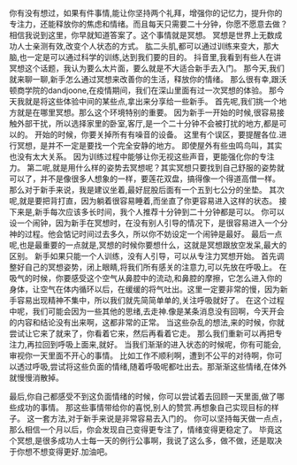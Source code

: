 你有没有想过，如果有件事情,能让你坚持两个礼拜，增强你的记忆力，提升你的专注力，还能释放你的焦虑和情绪。而且每天只需要二十分钟，你愿不愿意去做？相信我说到这里，你早就知道答案了。这个事情就是冥想。
冥想是世界上无数成功人士亲测有效,改变个人状态的方式。
肱二头肌,都可以通过训练来变大，那大脑,也一定是可以通过科学的训练,达到我们要的目的。
抖音里,我看到有些人在讲冥想这个话题，我认为要么太片面，要么就是不大适合新手去入门。
那今天,我们就来聊一聊,新手怎么通过冥想来改善你的生活，释放你的情绪。
那么很有幸,跟沃顿商学院的dandjoone,在疫情期间，我们在深山里面有过一次冥想的体验。
那今天我就是将这些体验中间的某些点,拿出来分享给一些新手。
首先呢,我们挑一个地方就是在哪里冥想。那么这个环境特别的重要。
因为新手一开始的时候,很容易接触外部干扰，所以选择家里的卧室,客厅,是一个二十分钟不会被打扰的地方,都是可以的。
开始的时候，你要关掉所有有噪音的设备。
这里有个误区，要提醒各位.进行冥想，是并不一定是要找一个完全安静的地方。
即使屋外有些虫鸣鸟叫，其实也没有太大关系。
因为训练过程中能够让你无视这些声音，更能强化你的专注力。
第二呢,就是用什么样的姿势去冥想呢？其实冥想只要找到自己舒服的姿势就可以了，并不是像很多人想象的一样，要莲花双盘，搞得像一个得道高僧一样。
那么对于新手来说，我是建议坐着,最好屁股后面有一个五到七公分的坐垫。
其次呢,就是要把背打直，因为躺着很容易睡着,而坐直了你更容易进入这样的状态。
接下来是,新手每次应该多长时间，我个人推荐十分钟到二十分钟都是可以。
你可以设一个闹钟，因为新手在冥想时，在没有别人引导的情况下，是很容易进入一个分神的过程。他会惦记时间过去多久，所以你不妨设定一个闹钟是最好。
最后一点呢,也是最重要的一点就是,冥想的时候你要想什么，这就是冥想跟放空发呆,最大的区别。
新手如果只能一个人训练，没有人引导，可以从专注力冥想开始。
首先调整好自己的冥想姿势，闭上眼睛,将我们所有感关的注意力,可以先放在呼吸上。
在吸气的时候，你要感受这个空气从鼻腔中的流动,和鼻腔的摩擦，它怎么进入你的身体，让空气在体内循环以后，在缓缓的将气吐出。这里一定要非常的慢，因为新手容易出现精神不集中，所以我们就先简简单单的,关注呼吸就好了。
在这个过程中呢，我们可能会因为一些其他的思绪,去走神.像是某条消息没有回啊，今天开会的内容和结论没有出来啊，这都非常的正常。
当这些杂乱的想法,来的时候，你就尝试让它来了就来了，你看着它来，然后再看着它走。
那么我们重新可以再把专注力,再拉回到呼吸上面来,就好。
当我们渐渐的进入状态的时候呢，你有可能会,审视你一天里面不开心的事情。
比如工作不顺利啊，遭到不公平的对待啊，你可以透过呼吸,尝试将这些负面的情绪,随着呼吸呢都吐出去。那渐渐这些情绪,在体外就慢慢消散掉。

最后,你自己都感受不到这负面情绪的时候，你可以尝试着去回顾一天里面,做了哪些成功的事情。
那这些事情带给你的喜悦,别人的赞赏.再想象自己实现目标的样子。
这一套方法,对于新手来说是非常容易去入门的。
你可以坚持每天做一点点，那么相信一个月以后，你会发现自己变得更专注了，情绪变得更稳定了。
毕竟这个冥想,是很多成功人士每一天的例行公事啊，我说了这么多，做不做，还是取决于你想不想变得更好.加油吧。
